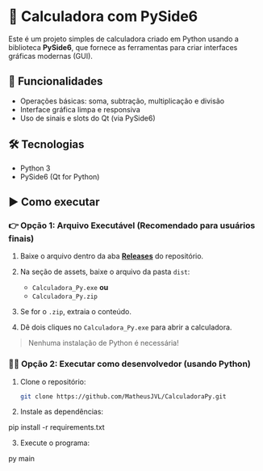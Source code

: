 # 🧮 Calculadora com PySide6

Este é um projeto simples de calculadora criado em Python usando a biblioteca **PySide6**, que fornece as ferramentas para criar interfaces gráficas modernas (GUI).

## 🚀 Funcionalidades

- Operações básicas: soma, subtração, multiplicação e divisão
- Interface gráfica limpa e responsiva
- Uso de sinais e slots do Qt (via PySide6)

## 🛠️ Tecnologias

- Python 3
- PySide6 (Qt for Python)

## ▶️ Como executar

### 👉 Opção 1: Arquivo Executável (Recomendado para usuários finais)

1. Baixe o arquivo dentro da aba **[Releases](https://github.com/MatheusJVL/CalculadoraPy/releases)** do repositório.

2. Na seção de assets, baixe o arquivo da pasta `dist`:  
   - `Calculadora_Py.exe` **ou**  
   - `Calculadora_Py.zip`
3. Se for o `.zip`, extraia o conteúdo.
4. Dê dois cliques no `Calculadora_Py.exe` para abrir a calculadora.

> Nenhuma instalação de Python é necessária!

### 👩‍💻 Opção 2: Executar como desenvolvedor (usando Python)

1. Clone o repositório:
   ```bash
   git clone https://github.com/MatheusJVL/CalculadoraPy.git


2. Instale as dependências:

pip install -r requirements.txt


3. Execute o programa:

py main